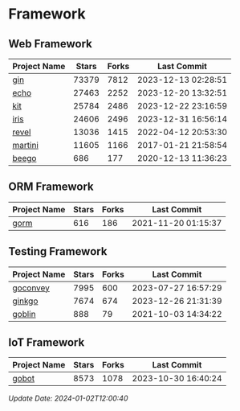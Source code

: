 # Framework

## Web Framework
| Project Name | Stars | Forks | Last Commit |
| ------------ | ----- | ----- | ----------- |
| [gin](https://github.com/gin-gonic/gin) | 73379 | 7812 | 2023-12-13 02:28:51 |
| [echo](https://github.com/labstack/echo) | 27463 | 2252 | 2023-12-20 13:32:51 |
| [kit](https://github.com/go-kit/kit) | 25784 | 2486 | 2023-12-22 23:16:59 |
| [iris](https://github.com/kataras/iris) | 24606 | 2496 | 2023-12-31 16:56:14 |
| [revel](https://github.com/revel/revel) | 13036 | 1415 | 2022-04-12 20:53:30 |
| [martini](https://github.com/go-martini/martini) | 11605 | 1166 | 2017-01-21 21:58:54 |
| [beego](https://github.com/astaxie/beego) | 686 | 177 | 2020-12-13 11:36:23 |

## ORM Framework
| Project Name | Stars | Forks | Last Commit |
| ------------ | ----- | ----- | ----------- |
| [gorm](https://github.com/jinzhu/gorm) | 616 | 186 | 2021-11-20 01:15:37 |

## Testing Framework
| Project Name | Stars | Forks | Last Commit |
| ------------ | ----- | ----- | ----------- |
| [goconvey](https://github.com/smartystreets/goconvey) | 7995 | 600 | 2023-07-27 16:57:29 |
| [ginkgo](https://github.com/onsi/ginkgo) | 7674 | 674 | 2023-12-26 21:31:39 |
| [goblin](https://github.com/franela/goblin) | 888 | 79 | 2021-10-03 14:34:22 |

## IoT Framework
| Project Name | Stars | Forks | Last Commit |
| ------------ | ----- | ----- | ----------- |
| [gobot](https://github.com/hybridgroup/gobot) | 8573 | 1078 | 2023-10-30 16:40:24 |

*Update Date: 2024-01-02T12:00:40*